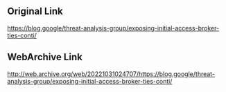 ## Original Link

https://blog.google/threat-analysis-group/exposing-initial-access-broker-ties-conti/

## WebArchive Link

http://web.archive.org/web/20221031024707/https://blog.google/threat-analysis-group/exposing-initial-access-broker-ties-conti/
